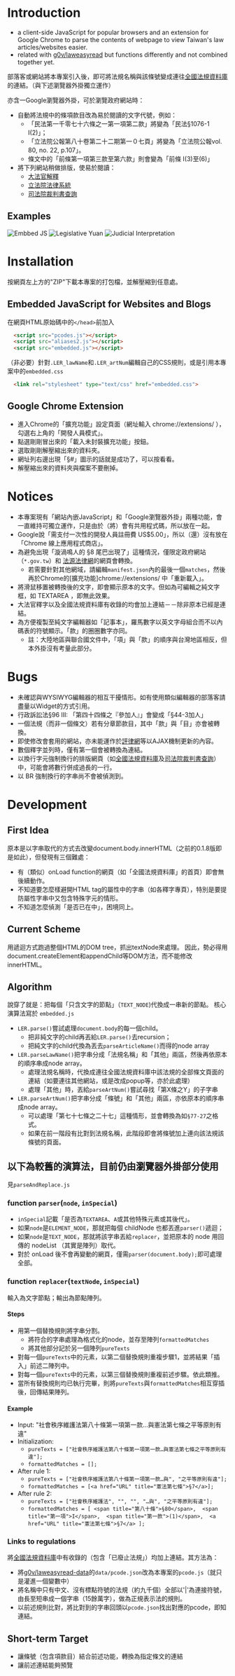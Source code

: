 # Introduction
* a client-side JavaScript for popular browsers and an extension for Google Chrome to parse the contents of webpage to view Taiwan's law articles/websites easier.
* related with [g0v/laweasyread](https://github.com/g0v/laweasyread) but functions differently and not combined together yet.

部落客或網站將本專案引入後，即可將法規名稱與該條號變成連往[全國法規資料庫](http://law.moj.gov.tw/)的連結。（與下述瀏覽器外掛獨立運作）

亦含一Google瀏覽器外掛，可於瀏覽政府網站時：
* 自動將法規中的條項款目改為易於閱讀的文字代號，例如：
    * 「民法第一千零七十六條之一第一項第二款」將變為「民法§1076-1 I(2)」；
    * 「立法院公報第八十卷第二十二期第一０七頁」將變為「立法院公報vol. 80, no. 22, p.107」。
    * 條文中的「前條第一項第三款至第六款」則會變為「前條 I(3)至(6)」
* 將下列網站稍做排版，使易於閱讀：
    * [大法官解釋](http://www.judicial.gov.tw/constitutionalcourt/p03.asp)
    * [立法院法律系統](http://lis.ly.gov.tw/lgcgi/lglaw)
    * [司法院裁判書查詢](http://jirs.judicial.gov.tw/FJUD/)

## Examples
![Embbed JS](http://images.plurk.com/kAGZ-6RFMjNeKA8ET4PRZDyhD3L.jpg)
![Legislative Yuan](http://images.plurk.com/kAGZ-MUrLU6fv1v12bIOYlML4b.jpg)
![Judicial Interpretation](http://images.plurk.com/kAGZ-16lLevTTpEXtHornsBqrXY.jpg)


# Installation
按網頁左上方的"ZIP"下載本專案的打包檔，並解壓縮到任意處。

## Embedded JavaScript for Websites and Blogs

在網頁HTML原始碼中的`</head>`前加入
```html
  <script src="pcodes.js"></script>
  <script src="aliases2.js"></script>
  <script src="embedded.js"></script>
```

（非必要）針對`.LER_lawName`和`.LER_artNum`編輯自己的CSS規則，或是引用本專案中的`embedded.css`
```html
  <link rel="stylesheet" type="text/css" href="embedded.css">
```

## Google Chrome Extension
* 進入Chrome的「擴充功能」設定頁面（網址輸入 chrome://extensions/ ），勾選右上角的「開發人員模式」。
* 點選剛剛冒出來的「載入未封裝擴充功能」按鈕。
* 選取剛剛解壓縮出來的資料夾。
* 網址列右邊出現「§#」圖示的話就是成功了，可以按看看。
* 解壓縮出來的資料夾與檔案不要刪掉。

# Notices
* 本專案現有「網站內嵌JavaScript」和「Google瀏覽器外掛」兩種功能，會一直維持可獨立運作，只是由於（將）會有共用程式碼，所以放在一起。
* Google說「需支付一次性的開發人員註冊費 US$5.00」，所以（還）沒有放在「Chrome 線上應用程式商店」。
* 為避免出現「漩渦鳴人的 §8 尾巴出現了」這種情況，僅限定政府網站（`*.gov.tw`）和 [法源法律網](http://www.lawbank.com.tw/‎)的網頁會轉換。
    * 若需要針對其他網域，請編輯`manifest.json`內的最後一個`matches`，然後再於Chrome的[擴充功能]chrome://extensions/ 中「重新載入」。
* 將滑鼠移置被轉換後的文字，即會顯示原本的文字。但如為可編輯之純文字框，如 TEXTAREA ，即無此效果。
* 大法官釋字以及全國法規資料庫有收錄的均會加上連結－－除非原本已經是連結。
* 為方便複製至純文字編輯器如「記事本」，羅馬數字以英文字母組合而不以內碼表的符號顯示。「款」的圈圈數字亦同。
    * 註：大陸地區與聯合國文件中，「項」與「款」的順序與台灣地區相反，但本外掛沒有考量此部分。

# Bugs
* 未確認與WYSIWYG編輯器的相互干擾情形。如有使用類似編輯器的部落客請盡量以Widget的方式引用。
* 行政訴訟法§96 III: 「第四十四條之『參加人』」會變成「§44-3加人」
* 一個法規（而非一個條文）若有分章節款目，其中「款」與「目」亦會被轉換。
* 即使修改會套用的網站，亦未能運作於[評律網](http://www.pingluweb.com/)等以AJAX機制更新的內容。
* 數個釋字並列時，僅有第一個會被轉換為連結。
* 以換行字元強制換行的排版網頁（如[全國法規資料庫](http://law.moj.gov.tw/)及[司法院裁判書查詢](http://jirs.judicial.gov.tw/FJUD/)）中，可能會將數行併成過長的一行。
* 以 BR 強制換行的字串尚不會被偵測到。

# Development

## First Idea
原本是以字串取代的方式去改變document.body.innerHTML（之前的0.1.8版即是如此），但發現有三個難處：
* 有（類似）onLoad function的網頁（如「全國法規資料庫」的首頁）即會無後續動作。
* 不知道要怎麼樣避開HTML tag的屬性中的字串（如各釋字專頁），特別是要提防屬性字串中又包含特殊字元的情形。
* 不知道怎麼偵測「是否已在<a />中」，困境同上。

## Current Scheme
用遞迴方式跑過整個HTML的DOM tree，抓出textNode來處理。
因此，勢必得用document.createElement和appendChild等DOM方法，而不能修改innerHTML。

## Algorithm
說穿了就是：把每個「只含文字的節點」（`TEXT_NODE`)代換成一串新的節點。
核心演算法寫於 `embedded.js`
* `LER.parse()`嘗試處理`document.body`的每一個child。
    * 把非純文字的child再丟給`LER.parse()`去recursion；
    * 把純文字的child代換為丟去`parseArticleName()`而得的node array 
* `LER.parseLawName()`把字串分成「法規名稱」和「其他」兩區，然後再依原本的順序串成node array。
    * 處理法規名稱時，代換成連往全國法規資料庫中該法規的全部條文頁面的連結（如要連往其他網站，或是改成popup等，亦於此處理）
    * 處理「其他」時，丟給`parseArtNum()`嘗試尋找「第X條之Y」的子字串
* `LER.parseArtNum()`把字串分成「條號」和「其他」兩區，亦依原本的順序串成node array。
    * 可以處理「第七十七條之二十七」這種情形，並會轉換為如`§77-27`之格式。
    * 如果在前一階段有比對到法規名稱，此階段即會將條號加上連向該法規該條號的頁面。

## 以下為較舊的演算法，目前仍由瀏覽器外掛部分使用
見`parseAndReplace.js`
### function `parser`(`node`, `inSpecial`)
* `inSpecial`記載「是否為`TEXTAREA`、`A`或其他特殊元素或其後代」。
* 如果`node`是`ELEMENT_NODE`，那就把每個 childNode 也都丟進`parser()`遞迴；
* 如果`node`是`TEXT_NODE`，那就將該字串丟給`replacer`，並把原本的 node 用回傳的 nodeList （其實是陣列）取代。
* 對於 onLoad 後不會再變動的網頁，僅需`parser(document.body);`即可處理全部。

### function `replacer`(`textNode`, `inSpecial`)
輸入為文字節點；輸出為節點陣列。

#### Steps
* 用第一個替換規則將字串分割。
    * 將符合的字串處理為格式化的node，並存至陣列`formattedMatches`
    * 將其他部分記於另一個陣列`pureTexts`
* 對每一個`pureTexts`中的元素，以第二個替換規則重複步驟1，並將結果「插入」前述二陣列中。
* 對每一個`pureTexts`中的元素，以第三個替換規則重複前述步驟。依此類推。
* 當所有替換規則均已執行完畢，則將`pureTexts`與`formattedMatches`相互穿插後，回傳結果陣列。

#### Example
* Input: "社會秩序維護法第八十條第一項第一款…與憲法第七條之平等原則有違"
* Initialization:
    * `pureTexts = ["社會秩序維護法第八十條第一項第一款…與憲法第七條之平等原則有違"];`
    * `formattedMatches = [];`
* After rule 1:
    * `pureTexts = ["社會秩序維護法第八十條第一項第一款…與", "之平等原則有違"];`
    * `formattedMatches = [<a href="URL" title="憲法第七條">§7</a>];`
* After rule 2:
    * `pureTexts = ["社會秩序維護法", "", "", "…與", "之平等原則有違"];`
    * `formattedMatches = [
        <span title="第八十條">§80</span>, 
        <span title="第一項">I</span>, 
        <span title="第一款">(1)</span>, 
        <a href="URL" title="憲法第七條">§7</a>
    ];`


### Links to regulations
將[全國法規資料庫](http://law.moj.gov.tw/)中有收錄的（包含「已廢止法規」）均加上連結。其方法為：
* 將[g0v/laweasyread-data](https://github.com/g0v/laweasyread-data)的`data/pcode.json`改為本專案的`pcode.js`（就只是灌進一個變數中）
* 將名稱中只有中文、沒有標點符號的法規（約九千個）全部以'|'為連接符號，由長至短串成一個字串（15餘萬字），做為正規表示法的規則。
* 以前述規則比對，將比對到的字串回頭以`pcode.json`找出對應的pcode，即知連結。

## Short-term Target
* 讓條號（包含項款目）結合前述功能，轉換為指定條文的連結
* 讓前述連結能夠預覽
